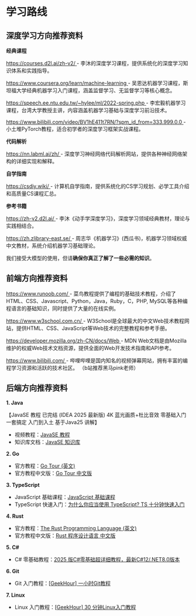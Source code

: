 # 学习路线

## 深度学习方向推荐资料

**经典课程**

[https://courses.d2l.ai/zh-v2/ ](https://courses.d2l.ai/zh-v2/ )- 李沐的深度学习课程，提供系统化的深度学习知识体系和实践指导。

[https://www.coursera.org/learn/machine-learning ](https://www.coursera.org/learn/machine-learning )- 吴恩达机器学习课程，斯坦福大学经典机器学习入门课程，涵盖监督学习、无监督学习等核心概念。

[https://speech.ee.ntu.edu.tw/~hylee/ml/2022-spring.php ](https://speech.ee.ntu.edu.tw/~hylee/ml/2022-spring.php )- 李宏毅机器学习课程，台湾大学教授主讲，内容涵盖机器学习基础与深度学习前沿技术。

[https://www.bilibili.com/video/BV1hE411t7RN/?spm_id_from=333.999.0.0 ](https://www.bilibili.com/video/BV1hE411t7RN/?spm_id_from=333.999.0.0 )- 小土堆PyTorch教程，适合初学者的深度学习框架实战课程。

**代码解析**

[https://nn.labml.ai/zh/ ](https://nn.labml.ai/zh/ )- 深度学习神经网络代码解析网站，提供各种神经网络架构的详细实现和解释。

**自学指南**

[https://csdiy.wiki/ ](https://csdiy.wiki/ )- 计算机自学指南，提供系统化的CS学习规划、必学工具介绍和高质量CS课程汇总。

**参考书籍**

[https://zh-v2.d2l.ai/ ](https://zh-v2.d2l.ai/ )- 李沐《动手学深度学习》，深度学习领域经典教材，理论与实践相结合。

[https://zh.zlibrary-east.se/ ](https://zh.zlibrary-east.se/ )- 周志华《机器学习》(西瓜书)，机器学习领域权威中文教材，系统介绍机器学习基础理论。

我们接受大模型的使用，但请**确保你真正了解了一些必需的知识**。

## 前端方向推荐资料

[https://www.runoob.com/ ](https://www.runoob.com/)- 菜鸟教程提供了编程的基础技术教程，介绍了HTML、CSS、Javascript、Python，Java，Ruby，C，PHP, MySQL等各种编程语言的基础知识，同时提供了大量的在线实例。

[https://www.w3school.com.cn/ ](https://www.w3school.com.cn/)- W3School是全球最大的中文Web技术教程网站，提供HTML、CSS、JavaScript等Web技术的完整教程和参考手册。

[https://developer.mozilla.org/zh-CN/docs/Web ](https://developer.mozilla.org/zh-CN/docs/Web)- MDN Web文档是由Mozilla维护的权威Web技术文档资源，提供全面的Web开发技术指南和API参考。

[https://www.bilibili.com/ ](https://www.bilibili.com/)- 哔哩哔哩是国内知名的视频弹幕网站，拥有丰富的编程学习资源和活跃的技术社区。 （b站推荐⿊⻢pink⽼师）

## 后端方向推荐资料

**1. Java**

【JavaSE 教程 已完结 (IDEA 2025 最新版) 4K 蓝光画质+杜比音效 零基础入门一套搞定 入门到入土 基于Java25 讲解】

- 视频教程：[JavaSE 教程](https://www.bilibili.com/video/BV163GGz2E8c)
- 知识库文档：[JavaSE 知识库](https://www.itbaima.cn/zh-CN/document/8egfulw98v3h680j)

**2. Go**

- 官方教程：[Go Tour (英文)](https://go.dev/tour)
- 官方教程中文版：[Go Tour 中文版](https://tour.go-zh.org/)

**3. TypeScript**

- JavaScript 基础课程：[JavaScript      基础课程](https://www.bilibili.com/video/BV1okQuYdEWm)
- TypeScript 快速入门：[为什么你应当使用 TypeScript? TS 十分钟快速入门](https://www.bilibili.com/video/BV1xL4y1B7DG)

**4. Rust**

- 官方教程：[The      Rust Programming Language (英文)](https://doc.rust-lang.org/book/)
- 官方教程中文版：[Rust      程序设计语言 中文版](https://rustwiki.org/zh-CN/book/)

**5. C#**

- C# 零基础教程：[2025 版C#零基础超详细教程，最新C#12/.NET8.0版本](https://www.bilibili.com/video/BV1fmEszwEby)

**6. Git**

- Git 入门教程：[[GeekHour\]      一小时Git教程](https://www.bilibili.com/video/BV1HM411377j)

**7. Linux**

- Linux 入门教程：[[GeekHour\]      30 分钟Linux入门教程](https://www.bilibili.com/video/BV1cq421w72c)